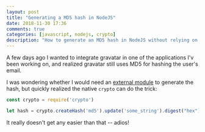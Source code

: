 ```yaml
---
layout: post
title: "Generating a MD5 hash in NodeJS"
date: 2018-11-30 17:36
comments: true
categories: [javascript, nodejs, crypto]
description: "How to generate an MD5 hash in NodeJS without relying on a 3rd party module."
---
```


A few days ago I wanted to integrate gravatar in
one of the applications I'v been working on, and
realized gravatar still uses MD5 for hashing the
user's email.

<!-- more -->

I was wondering whether I would need
an [external module](https://www.npmjs.com/package/md5)
to generate the hash, but quickly realized the native
`crypto` can do the trick:

``` js
const crypto = require('crypto')

let hash = crypto.createHash('md5').update('some_string').digest("hex")
```

It really doesn't get any easier than that -- adios!